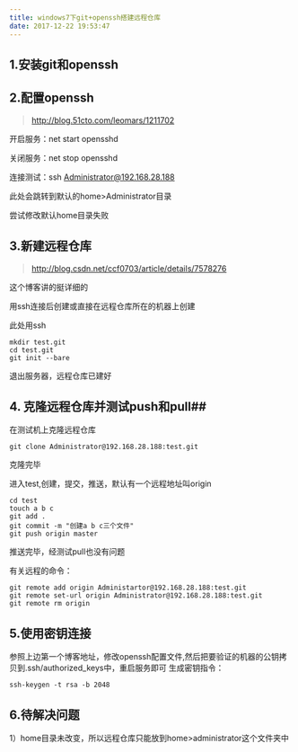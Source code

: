 ```yaml
---
title: windows7下git+openssh搭建远程仓库
date: 2017-12-22 19:53:47
---
```

## 1.安装git和openssh ##
## 2.配置openssh ##

> http://blog.51cto.com/leomars/1211702

开启服务：net start opensshd

关闭服务：net stop opensshd

连接测试：ssh Administrator@192.168.28.188

此处会跳转到默认的home>Administrator目录

尝试修改默认home目录失败
<!--more-->
## 3.新建远程仓库 ##

> http://blog.csdn.net/ccf0703/article/details/7578276

这个博客讲的挺详细的

用ssh连接后创建或直接在远程仓库所在的机器上创建

此处用ssh

	mkdir test.git
	cd test.git
	git init --bare

退出服务器，远程仓库已建好

## 4. 克隆远程仓库并测试push和pull##

在测试机上克隆远程仓库

	git clone Administrator@192.168.28.188:test.git

克隆完毕

进入test,创建，提交，推送，默认有一个远程地址叫origin
	
	cd test
	touch a b c
	git add .
	git commit -m "创建a b c三个文件"
	git push origin master

推送完毕，经测试pull也没有问题

有关远程的命令：

	git remote add origin Administartor@192.168.28.188:test.git
	git remote set-url origin Administrator@192.168.28.188:test.git
	git remote rm origin
## 5.使用密钥连接 ##

参照上边第一个博客地址，修改openssh配置文件,然后把要验证的机器的公钥拷贝到.ssh/authorized_keys中，重启服务即可
生成密钥指令：

	ssh-keygen -t rsa -b 2048
	
## 6.待解决问题 ##
 
1）home目录未改变，所以远程仓库只能放到home>administrator这个文件夹中
